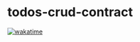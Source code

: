 # todos-crud-contract

[![wakatime](https://wakatime.com/badge/github/hussam-aldarwish/todos-crud-contract.svg)](https://wakatime.com/badge/github/hussam-aldarwish/todos-crud-contract)

